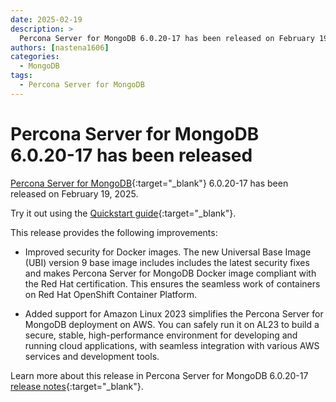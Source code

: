 ```yaml
---
date: 2025-02-19
description: >
  Percona Server for MongoDB 6.0.20-17 has been released on February 19, 2025.
authors: [nastena1606]
categories:
  - MongoDB
tags:
  - Percona Server for MongoDB
---
```


# Percona Server for MongoDB 6.0.20-17 has been released

<!-- more -->

[Percona Server for MongoDB](https://docs.percona.com/percona-server-for-mongodb/6.0/index.html){:target="_blank"} 6.0.20-17 has been released on February 19, 2025.

Try it out using the [Quickstart guide](https://docs.percona.com/percona-server-for-mongodb/6.0/install/index.html){:target="_blank"}. 

This release provides the following improvements:

* Improved security for Docker images. The new Universal Base Image (UBI) version 9 base image includes includes the latest security fixes and makes Percona Server for MongoDB Docker image compliant with the Red Hat certification. This ensures the seamless work of containers on Red Hat OpenShift Container Platform.

* Added support for Amazon Linux 2023 simplifies the Percona Server for MongoDB deployment on AWS. You can safely run it on AL23 to build a secure, stable, high-performance environment for developing and running cloud applications, with seamless integration with various AWS services and development tools. 
   

Learn more about this release in Percona Server for MongoDB 6.0.20-17 [release notes](https://docs.percona.com/percona-server-for-mongodb/6.0/release_notes/6.0.20-17.html){:target="_blank"}.

